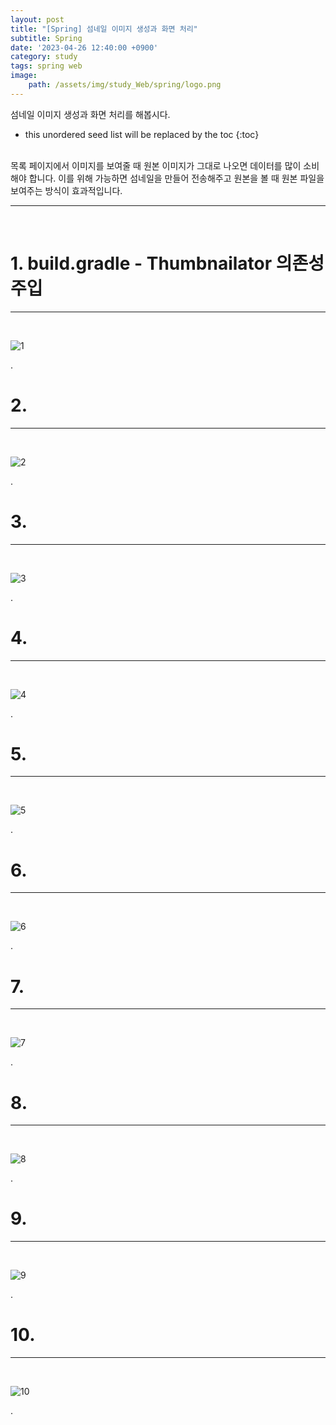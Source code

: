```yaml
---
layout: post
title: "[Spring] 섬네일 이미지 생성과 화면 처리"
subtitle: Spring
date: '2023-04-26 12:40:00 +0900'
category: study
tags: spring web
image:
    path: /assets/img/study_Web/spring/logo.png
---
```


섬네일 이미지 생성과 화면 처리를 해봅시다.

<!--more-->

* this unordered seed list will be replaced by the toc
{:toc}
<br>
목록 페이지에서 이미지를 보여줄 때 원본 이미지가 그대로 나오면 데이터를 많이 소비해야 합니다. 이를 위해 가능하면 섬네일을 만들어 전송해주고 원본을 볼 때 원본 파일을 보여주는 방식이 효과적입니다.<br>

---
<br>

# 1. build.gradle - Thumbnailator 의존성 주입
---
<br>

![1](/assets/img/study_Web/spring/2023-04-26-[Spring]_섬네일_이미지_생성과_화면_처리/1.png)
<br>

.<br>

# 2. 
---
<br>

![2](/assets/img/study_Web/spring/2023-04-26-[Spring]_섬네일_이미지_생성과_화면_처리/2.png)
<br>

.<br>


# 3. 
---
<br>

![3](/assets/img/study_Web/spring/2023-04-26-[Spring]_섬네일_이미지_생성과_화면_처리/3.png)
<br>

.<br>

# 4. 
---
<br>

![4](/assets/img/study_Web/spring/2023-04-26-[Spring]_섬네일_이미지_생성과_화면_처리/4.png)
<br>

.<br>

# 5. 
---
<br>

![5](/assets/img/study_Web/spring/2023-04-26-[Spring]_섬네일_이미지_생성과_화면_처리/5.png)
<br>

.<br>

# 6. 
---
<br>

![6](/assets/img/study_Web/spring/2023-04-26-[Spring]_섬네일_이미지_생성과_화면_처리/6.png)
<br>

.<br>

# 7. 
---
<br>

![7](/assets/img/study_Web/spring/2023-04-26-[Spring]_섬네일_이미지_생성과_화면_처리/7.png)
<br>

.<br>

# 8. 
---
<br>

![8](/assets/img/study_Web/spring/2023-04-26-[Spring]_섬네일_이미지_생성과_화면_처리/8.png)
<br>

.<br>

# 9. 
---
<br>

![9](/assets/img/study_Web/spring/2023-04-26-[Spring]_섬네일_이미지_생성과_화면_처리/9.png)
<br>

.<br>

# 10.
---
<br>

![10](/assets/img/study_Web/spring/2023-04-26-[Spring]_섬네일_이미지_생성과_화면_처리/10.png)
<br>

.<br>
